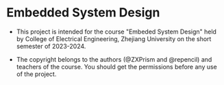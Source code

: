 # Embedded System Design
- This project is intended for the course "Embeded System Design" held by College of Electrical Engineering, Zhejiang University on the short semester of 2023-2024.

- The copyright belongs to the authors (@ZXPrism and @repencil) and teachers of the course. You should get the permissions before any use of the project.
